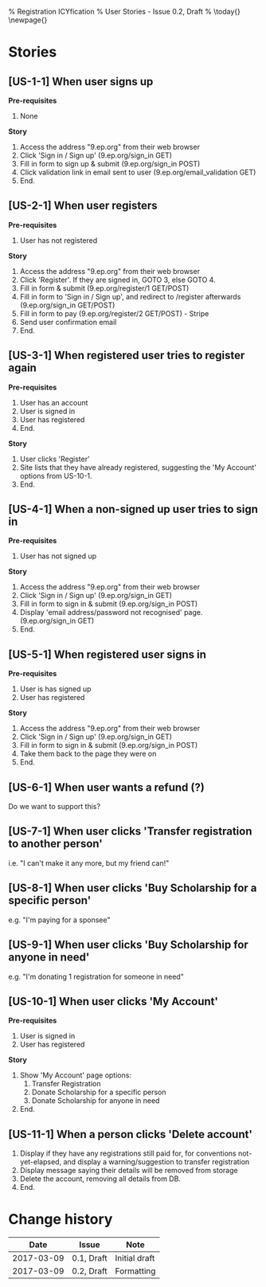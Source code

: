 % Registration ICYfication
% User Stories - Issue 0.2, Draft
% \today{}
\newpage{}

# Stories

## [US-1-1] When user signs up

**Pre-requisites**

1. None

**Story**

1. Access the address "9.ep.org" from their web browser
2. Click 'Sign in / Sign up' (9.ep.org/sign_in GET)
3. Fill in form to sign up & submit (9.ep.org/sign_in POST)
4. Click validation link in email sent to user (9.ep.org/email_validation GET)
5. End.

## [US-2-1] When user registers

**Pre-requisites**

1. User has not registered

**Story**

1. Access the address "9.ep.org" from their web browser
2. Click 'Register'. If they are signed in, GOTO 3, else GOTO 4.
3. Fill in form & submit (9.ep.org/register/1 GET/POST)
4. Fill in form to 'Sign in / Sign up', and redirect to /register afterwards (9.ep.org/sign_in GET/POST)
5. Fill in form to pay (9.ep.org/register/2 GET/POST) - Stripe
6. Send user confirmation email
7. End.

## [US-3-1] When registered user tries to register again

**Pre-requisites**

1. User has an account
2. User is signed in
3. User has registered
4. End.

**Story**

1. User clicks 'Register'
2. Site lists that they have already registered, suggesting the 'My Account' options from US-10-1.
3. End.

## [US-4-1] When a non-signed up user tries to sign in

**Pre-requisites**

1. User has not signed up

**Story**

1. Access the address "9.ep.org" from their web browser
2. Click 'Sign in / Sign up' (9.ep.org/sign_in GET)
3. Fill in form to sign in & submit (9.ep.org/sign_in POST)
4. Display 'email address/password not recognised' page. (9.ep.org/sign_in GET)
5. End.

## [US-5-1] When registered user signs in

**Pre-requisites**

1. User is has signed up
2. User has registered

**Story**

1. Access the address "9.ep.org" from their web browser
2. Click 'Sign in / Sign up' (9.ep.org/sign_in GET)
3. Fill in form to sign in & submit (9.ep.org/sign_in POST)
4. Take them back to the page they were on
5. End.

## [US-6-1] When user wants a refund (?)

Do we want to support this?

## [US-7-1] When user clicks 'Transfer registration to another person'

i.e. "I can't make it any more, but my friend can!"

## [US-8-1] When user clicks 'Buy Scholarship for a specific person'

e.g. "I'm paying for a sponsee"

## [US-9-1] When user clicks 'Buy Scholarship for anyone in need'

e.g. "I'm donating 1 registration for someone in need"

## [US-10-1] When user clicks 'My Account'

**Pre-requisites**

1. User is signed in
2. User has registered

**Story**

1. Show 'My Account' page options:
	1. Transfer Registration
	2. Donate Scholarship for a specific person
	3. Donate Scholarship for anyone in need
2. End.

## [US-11-1] When a person clicks 'Delete account'

1. Display if they have any registrations still paid for, for conventions not-yet-elapsed, and display a warning/suggestion to transfer registration
2. Display message saying their details will be removed from storage
3. Delete the account, removing all details from DB.
4. End.

# Change history

Date | Issue | Note
---|---|---
2017-03-09 | 0.1, Draft | Initial draft |
2017-03-09 | 0.2, Draft | Formatting |
